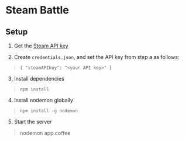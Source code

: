 # Steam Battle

## Setup

1. Get the [Steam API key](steamcommunity.com/dev/apikey)

2. Create `credentials.json`, and set the API key from step a as follows:
>     { "steamAPIkey": "<your API key>" }

3. Install dependencies
>     npm install

4. Install nodemon globally
>     npm install -g nodemon

5. Start the server
>    nodemon app.coffee
